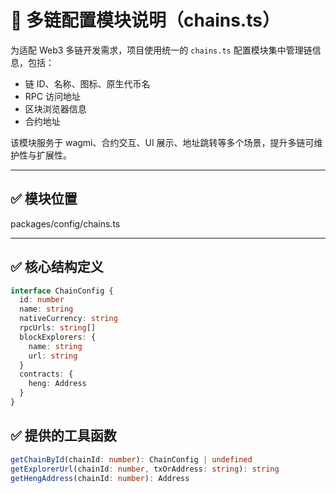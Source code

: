 # 🔗 多链配置模块说明（chains.ts）

为适配 Web3 多链开发需求，项目使用统一的 `chains.ts` 配置模块集中管理链信息，包括：

- 链 ID、名称、图标、原生代币名
- RPC 访问地址
- 区块浏览器信息
- 合约地址

该模块服务于 wagmi、合约交互、UI 展示、地址跳转等多个场景，提升多链可维护性与扩展性。

---

## ✅ 模块位置

packages/config/chains.ts

---

## ✅ 核心结构定义

```ts
interface ChainConfig {
  id: number
  name: string
  nativeCurrency: string
  rpcUrls: string[]
  blockExplorers: {
    name: string
    url: string
  }
  contracts: {
    heng: Address
  }
}
```

## ✅ 提供的工具函数

```ts
getChainById(chainId: number): ChainConfig | undefined
getExplorerUrl(chainId: number, txOrAddress: string): string
getHengAddress(chainId: number): Address
```
